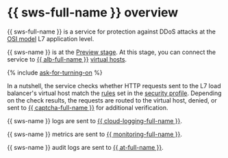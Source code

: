# {{ sws-full-name }} overview

{{ sws-full-name }} is a service for protection against DDoS attacks at the [OSI model](https://en.wikipedia.org/wiki/OSI_model) L7 application level.

{{ sws-name }} is at the [Preview stage](../../overview/concepts/launch-stages.md). At this stage, you can connect the service to [{{ alb-full-name }}](../../application-load-balancer/) [virtual hosts](../../application-load-balancer/concepts/http-router.md#virtual-host).

{% include [ask-for-turning-on](../../_includes/smartwebsecurity/ask-for-turning-on.md) %}

In a nutshell, the service checks whether HTTP requests sent to the L7 load balancer's virtual host match the [rules](rules.md) set in the [security profile](profiles.md). Depending on the check results, the requests are routed to the virtual host, denied, or sent to [{{ captcha-full-name }}](../../smartcaptcha/) for additional verification.

{{ sws-name }} logs are sent to [{{ cloud-logging-full-name }}](../../logging/).

{{ sws-name }} metrics are sent to [{{ monitoring-full-name }}](../../monitoring/).

{{ sws-name }} audit logs are sent to [{{ at-full-name }}](../../audit-trails/).
